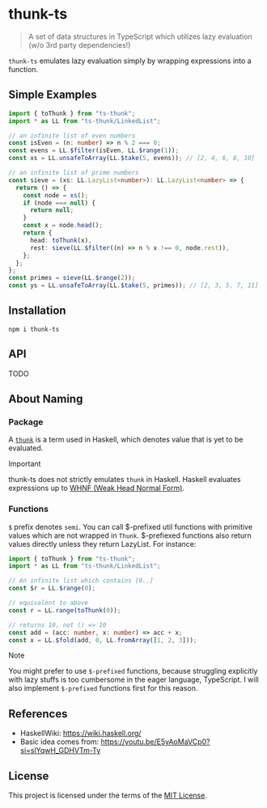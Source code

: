 # thunk-ts

> A set of data structures in TypeScript which utilizes lazy evaluation (w/o 3rd party dependencies!)

`thunk-ts` emulates lazy evaluation simply by wrapping expressions into a function.

## Simple Examples

```ts
import { toThunk } from "ts-thunk";
import * as LL from "ts-thunk/LinkedList";

// an infinite list of even numbers
const isEven = (n: number) => n % 2 === 0;
const evens = LL.$filter(isEven, LL.$range(1));
const xs = LL.unsafeToArray(LL.$take(5, evens)); // [2, 4, 6, 8, 10]

// an infinite list of prime numbers
const sieve = (xs: LL.LazyList<number>): LL.LazyList<number> => {
  return () => {
    const node = xs();
    if (node === null) {
      return null;
    }
    const x = node.head();
    return {
      head: toThunk(x),
      rest: sieve(LL.$filter((n) => n % x !== 0, node.rest)),
    };
  };
};
const primes = sieve(LL.$range(2));
const ys = LL.unsafeToArray(LL.$take(5, primes)); // [2, 3, 5, 7, 11]
```

## Installation

```console
npm i thunk-ts
```

## API

TODO

## About Naming

### Package

A [`thunk`](https://wiki.haskell.org/Thunk) is a term used in Haskell, which denotes value that is yet to be evaluated.

> [!IMPORTANT]
> thunk-ts does not strictly emulates `thunk` in Haskell. Haskell evaluates expressions up to [WHNF (Weak Head Normal Form)](https://wiki.haskell.org/Weak_head_normal_form).

### Functions

`$` prefix denotes `semi`. You can call $-prefixed util functions with primitive values which are not wrapped in `Thunk`. $-prefiexed functions also return values directly unless they return LazyList. For instance:

```ts
import { toThunk } from "ts-thunk";
import * as LL from "ts-thunk/LinkedList";

// An infinite list which contains [0..]
const $r = LL.$range(0);

// equivalent to above
const r = LL.range(toThunk(0));

// returns 10, not () => 10
const add = (acc: number, x: number) => acc + x;
const x = LL.$fold(add, 0, LL.fromArray([1, 2, 3]));
```

> [!NOTE]
> You might prefer to use `$-prefixed` functions, because struggling explicitly with lazy stuffs is too cumbersome in the eager language, TypeScript. I will also implement `$-prefixed` functions first for this reason.

## References

- HaskellWiki: https://wiki.haskell.org/
- Basic idea comes from: https://youtu.be/E5yAoMaVCp0?si=slYqwH_GDHVTm-Ty

## License

This project is licensed under the terms of the [MIT License](LICENSE).

